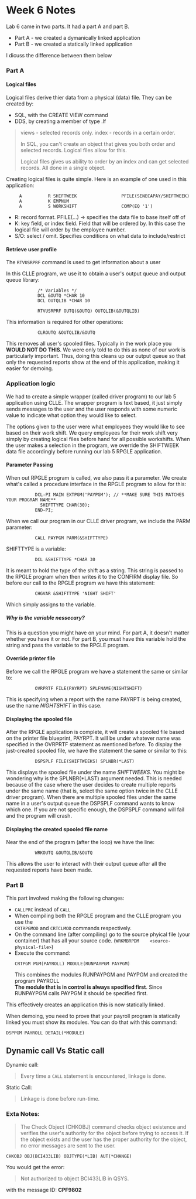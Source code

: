 # Week 6 Notes

Lab 6 came in two parts. It had a part A and part B.
* Part A - we created a dymanically linked application
* Part B - we created a statically linked application

I dicuss the difference between them below

### Part A

#### Logical files

Logical files derive thier data from a physical (data) file. They can be created by:
* SQL, with the CREATE VIEW command
* DDS, by creating a member of type .lf

> views - selected records only.
> index - records in a certain order.
>
> In SQL, you can't create an object that gives you both order and selected
> records. Logical files allow for this.
>
> Logical files gives us ability to order by an index and can get selected
> records. All done in a single object.

Creating logical files is quite simple. Here is an example of one used in this 
application:
```
     A          R SHIFTWEEK                 PFILE(SENECAPAY/SHIFTWEEK)
     A          K EMPNUM
     A          S WORKSHIFT                 COMP(EQ '1')
```

* R: record format.
  PFILE(...) -> specifies the data file to base itself off of
* K: key field, or index field.
  Field that will be ordered by. In this case the logical file will order by 
  the employee number.
* S/O: select / omit.
  Specifies conditions on what data to include/restrict

#### Retrieve user profile

The ```RTVUSRPRF``` command is used to get information about a user

In this CLLE program, we use it to obtain a user's output queue and output queue library:
```
            /* Variables */
            DCL &OUTQ *CHAR 10
            DCL OUTQLIB *CHAR 10

            RTVUSRPRF OUTQ(&OUTQ) OUTQLIB(&OUTQLIB)
```
This information is required for other operations:
```
            CLROUTQ &OUTQLIB/&OUTQ
```
This removes all user's spooled files. Typically in the work place you **WOULD
NOT DO THIS**. We were only told to do this as none of our work is particularly
important. Thus, doing this cleans up our output queue so that only the
requested reports show at the end of this application, making it easier for
demoing.

### Application logic

We had to create a simple wrapper (called driver program) to our lab 5
application using CLLE. The wrapper program is text based, it just simply sends
messages to the user and the user responds with some numeric value to indicate
what option they would like to select.

The options given to the user were what employees they would like to see based
on their work shift. We query employees for their work shift very simply by
creating logical files before hand for all possible workshifts. When the user
makes a selection in the program, we override the SHIFTWEEK data file
accordingly before running our lab 5 RPGLE application.

#### Parameter Passing

When out RPGLE program is called, we also pass it a parameter. We create what's
called a procedure interface in the RPGLE program to allow for this:
```
           DCL-PI MAIN EXTPGM('PAYPGM'); // **MAKE SURE THIS MATCHES YOUR PROGRAM NAME**
             SHIFTTYPE CHAR(30);
           END-PI;
```

When we call our program in our CLLE driver program, we include the PARM
parameter:
```
           CALL PAYPGM PARM(&SHIFTTYPE)
```

SHIFTTYPE is a variable:
```
           DCL &SHIFTTYPE *CHAR 30
```
It is meant to hold the type of the shift as a string. This string is passed to
the RPGLE program when then writes it to the CONFIRM display file. So before
our call to the RPGLE program we have this statement:
```
           CHGVAR &SHIFTTYPE 'NIGHT SHIFT'
```
Which simply assigns to the variable.

##### Why is the variable nessecary?

This is a question you might have on your mind. For part A, it doesn't matter
whether you have it or not. For part B, you must have this variable hold the
string and pass the variable to the RPGLE program.

#### Override printer file

Before we call the RPGLE program we have a statement the same or similar to:

```
           OVRPRTF FILE(PAYRPT) SPLFNAME(NIGHTSHIFT)
```
This is specifying when a report with the name PAYRPT is being created, use the
name _NIGHTSHIFT_ in this case.

#### Displaying the spooled file

After the RPGLE application is complete, it will create a spooled file based on
the printer file blueprint, PAYRPT. It will be under whatever name was
specified in the OVRPRTF statement as mentioned before. To display the
just-created spooled file, we have the statement the same or similar to this:
```
           DSPSPLF FILE(SHIFTWEEKS) SPLNBR(*LAST)
```
This displays the spooled file under the name _SHIFTWEEKS_. You might be 
wondering why is the SPLNBR(*LAST) argument needed. This is needed because of 
the case where the user decides to create multiple reports under the same name 
(that is, select the same option twice in the CLLE driver program). When there 
are multiple spooled files under the same name in a user's output queue the 
DSPSPLF command wants to know which one. If you are not specific enough, the 
DSPSPLF command will fail and the program will crash.

#### Displaying the created spooled file name

Near the end of the program (after the loop) we have the line:
```
           WRKOUTQ &OUTQLIB/&OUTQ
```
This allows the user to interact with their output queue after all the 
requested reports have been made.

### Part B

This part involved making the following changes:
* ```CALLPRC``` instead of ```CALL```
* When compiling both the RPGLE program and the CLLE program you use the  
  ```CRTRPGMOD``` and ```CRTCLMOD``` commands respectively.
* On the command line (after compiling) go to the source phyical file (your  
  container) that has all your source code. (```WRKMBRPDM   
  <source-physical-file>```)
* Execute the command:
  ```
  CRTPGM PGM(PAYROLL) MODULE(RUNPAYPGM PAYPGM)
  ```
  This combines the modules RUNPAYPGM and PAYPGM and created the program 
  PAYROLL  
  **The module that is in control is always specified first**. Since RUNPAYPGM 
  calls PAYPGM it should be specified first.

This effectively creates an application this is now statically linked.

When demoing, you need to prove that your payroll program is statically linked 
you must show its modules. You can do that with this command:
```
DSPPGM PAYROLL DETAIL(*MODULE)
```

## Dynamic call Vs Static call

Dynamic call:
> Every time a ```CALL``` statement is encountered, linkage is done. 

Static Call:
> Linkage is done before run-time.


### Exta Notes:

> The Check Object (CHKOBJ) command checks object existence and  verifies the 
> user's authority for the object before trying to access it.  If the object 
> exists and the user has the proper authority for  the object, no error 
> messages are sent to the user.  

```
CHKOBJ OBJ(BCI433LIB) OBJTYPE(*LIB) AUT(*CHANGE)
```
You would get the error:
> Not authorized to object BCI433LIB in QSYS.

with the message ID: **CPF9802**
